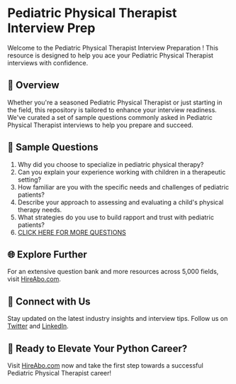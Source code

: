 # Pediatric Physical Therapist Interview Prep

Welcome to the Pediatric Physical Therapist Interview Preparation ! This resource is designed to help you ace your Pediatric Physical Therapist interviews with confidence.

## 🚀 Overview

Whether you're a seasoned Pediatric Physical Therapist or just starting in the field, this repository is tailored to enhance your interview readiness. We've curated a set of sample questions commonly asked in Pediatric Physical Therapist interviews to help you prepare and succeed.

## 📝 Sample Questions

1. Why did you choose to specialize in pediatric physical therapy?
2. Can you explain your experience working with children in a therapeutic setting?
3. How familiar are you with the specific needs and challenges of pediatric patients?
4. Describe your approach to assessing and evaluating a child's physical therapy needs.
5. What strategies do you use to build rapport and trust with pediatric patients?
6. [CLICK HERE FOR MORE QUESTIONS](https://hireabo.com/job/2_2_3/Pediatric%20Physical%20Therapist)

## 🌐 Explore Further

For an extensive question bank and more resources across 5,000 fields, visit [HireAbo.com](https://www.hireabo.com).

## 📱 Connect with Us

Stay updated on the latest industry insights and interview tips. Follow us on [Twitter](https://twitter.com/hireabo) and [LinkedIn](https://www.linkedin.com/in/hire-abo-3609972a8/).

## 🚀 Ready to Elevate Your Python Career?

Visit [HireAbo.com](https://www.hireabo.com) now and take the first step towards a successful Pediatric Physical Therapist career!